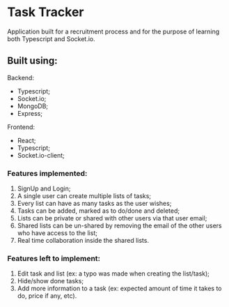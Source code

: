 # Task Tracker
Application built for a recruitment process and for the purpose of learning both Typescript and Socket.io.

## Built using:
Backend:
- Typescript;
- Socket.io;
- MongoDB;
- Express;

Frontend:
- React;
- Typescript;
- Socket.io-client;

### Features implemented:

1. SignUp and Login;
2. A single user can create multiple lists of tasks;
3. Every list can have as many tasks as the user wishes;
4. Tasks can be added, marked as to do/done and deleted;
5. Lists can be private or shared with other users via that user email;
6. Shared lists can be un-shared by removing the email of the other users who have access to the list;
7. Real time collaboration inside the shared lists.

### Features left to implement:

1. Edit task and list (ex: a typo was made when creating the list/task);
2. Hide/show done tasks;
3. Add more information to a task (ex: expected amount of time it takes to do, price if any, etc).